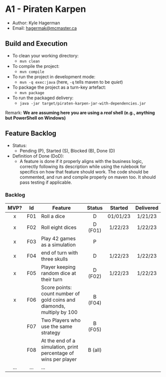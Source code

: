 # A1 - Piraten Karpen

  * Author: Kyle Hagerman
  * Email: hagermak@mcmaster.ca

## Build and Execution

  * To clean your working directory:
    * `mvn clean`
  * To compile the project:
    * `mvn compile`
  * To run the project in development mode:
    * `mvn -q exec:java` (here, `-q` tells maven to be _quiet_)
  * To package the project as a turn-key artefact:
    * `mvn package`
  * To run the packaged delivery:
    * `java -jar target/piraten-karpen-jar-with-dependencies.jar` 

Remark: **We are assuming here you are using a _real_ shell (e.g., anything but PowerShell on Windows)**

## Feature Backlog

 * Status: 
   * Pending (P), Started (S), Blocked (B), Done (D)
 * Definition of Done (DoD):
   * A feature is done if it properly aligns with the business logic, correctly following its description while using the rulebook for specifics on how that feature should work. The code should be commented, and run and compile properly on maven too. It should pass testing if applicable. 

### Backlog 

| MVP? | Id  | Feature  | Status  |  Started  | Delivered |
| :-:  |:-:  |---       | :-:     | :-:       | :-:       |
| x   | F01 | Roll a dice |  D | 01/01/23 | 1/21/23 |
| x   | F02 | Roll eight dices  |  D (F01) | 1/22/23  | 1/22/23 |
| x   | F03 | Play 42 games as a simulation  |  P  |   |
| x   | F04 | end of turn with three skulls | D | 1/22/23 | 1/22/23 |
| x   | F05 | Player keeping random dice at their turn | D (F02) | 1/22/23 |  1/22/23 |
| x   | F06 | Score points: count number of gold coins and diamonds, multiply by 100 | B (F04) | | 
|     | F07 | Two Players who use the same strategy | B (F05) | |
|     | F08 | At the end of a simulation, print percentage of wins per player | B (all) | | 
| ... | ... | ... |

